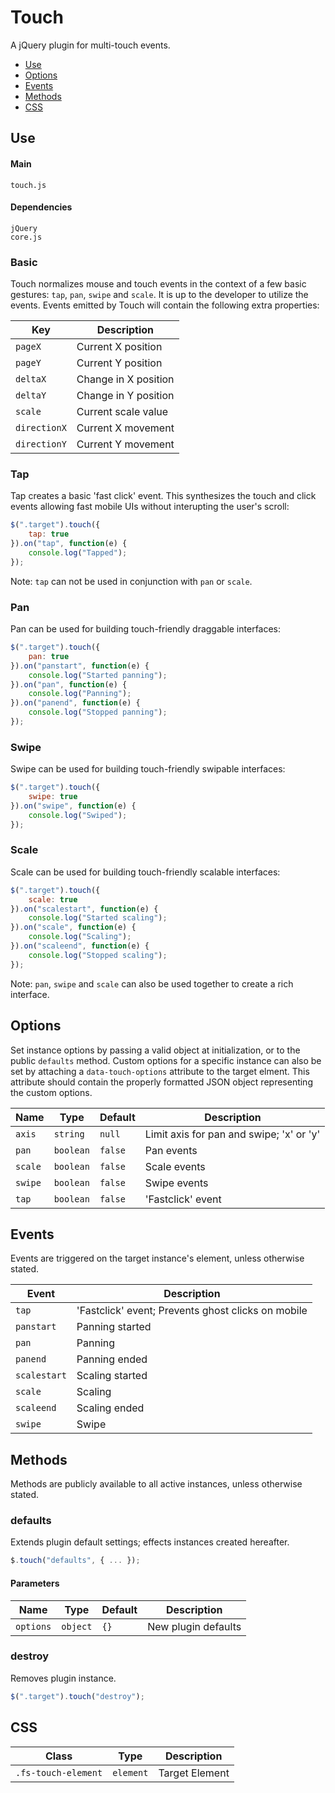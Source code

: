# Touch

A jQuery plugin for multi-touch events.

* [Use](#use)
* [Options](#options)
* [Events](#events)
* [Methods](#methods)
* [CSS](#css)

## Use 

#### Main

```markup
touch.js
```

#### Dependencies

```markup
jQuery
core.js
```

### Basic

Touch normalizes mouse and touch events in the context of a few basic gestures: `tap`, `pan`, `swipe` and `scale`. It is up to the developer to utilize the events. Events emitted by Touch will contain the following extra properties:

| Key | Description |
| --- | --- |
| `pageX` | Current X position |
| `pageY` | Current Y position |
| `deltaX` | Change in X position |
| `deltaY` | Change in Y position |
| `scale` | Current scale value |
| `directionX` | Current X movement |
| `directionY` | Current Y movement |

### Tap

Tap creates a basic 'fast click' event. This synthesizes the touch and click events allowing fast mobile UIs without interupting the user's scroll:

```javascript
$(".target").touch({
	tap: true
}).on("tap", function(e) {
	console.log("Tapped");
});
```

Note: `tap` can not be used in conjunction with `pan` or `scale`.

### Pan

Pan can be used for building touch-friendly draggable interfaces:

```javascript
$(".target").touch({
	pan: true
}).on("panstart", function(e) {
	console.log("Started panning");
}).on("pan", function(e) {
	console.log("Panning");
}).on("panend", function(e) {
	console.log("Stopped panning");
});
```

### Swipe

Swipe can be used for building touch-friendly swipable interfaces:

```javascript
$(".target").touch({
	swipe: true
}).on("swipe", function(e) {
	console.log("Swiped");
});
```

### Scale

Scale can be used for building touch-friendly scalable interfaces:

```javascript
$(".target").touch({
	scale: true
}).on("scalestart", function(e) {
	console.log("Started scaling");
}).on("scale", function(e) {
	console.log("Scaling");
}).on("scaleend", function(e) {
	console.log("Stopped scaling");
});
```

Note: `pan`, `swipe` and `scale` can also be used together to create a rich interface.

## Options

Set instance options by passing a valid object at initialization, or to the public `defaults` method. Custom options for a specific instance can also be set by attaching a `data-touch-options` attribute to the target elment. This attribute should contain the properly formatted JSON object representing the custom options.

| Name | Type | Default | Description |
| --- | --- | --- | --- |
| `axis` | `string` | `null` | Limit axis for pan and swipe; 'x' or 'y' |
| `pan` | `boolean` | `false` | Pan events |
| `scale` | `boolean` | `false` | Scale events |
| `swipe` | `boolean` | `false` | Swipe events |
| `tap` | `boolean` | `false` | 'Fastclick' event |

## Events

Events are triggered on the target instance's element, unless otherwise stated.

| Event | Description |
| --- | --- |
| `tap` | 'Fastclick' event; Prevents ghost clicks on mobile |
| `panstart` | Panning started |
| `pan` | Panning |
| `panend` | Panning ended |
| `scalestart` | Scaling started |
| `scale` | Scaling |
| `scaleend` | Scaling ended |
| `swipe` | Swipe |

## Methods

Methods are publicly available to all active instances, unless otherwise stated.

### defaults

Extends plugin default settings; effects instances created hereafter.

```javascript
$.touch("defaults", { ... });
```

#### Parameters

| Name | Type | Default | Description |
| --- | --- | --- | --- |
| `options` | `object` | `{}` | New plugin defaults |

### destroy

Removes plugin instance.

```javascript
$(".target").touch("destroy");
```

## CSS

| Class | Type | Description |
| --- | --- | --- |
| `.fs-touch-element` | `element` | Target Element |

